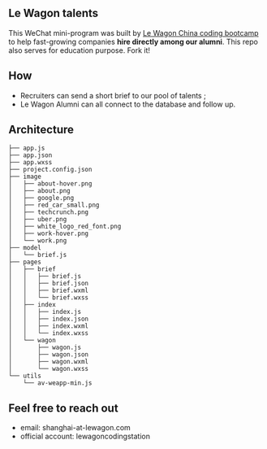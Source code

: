## Le Wagon talents

This WeChat mini-program was built by [Le Wagon China coding bootcamp](https://www.lewagon.com/shanghai) to help fast-growing companies **hire directly among our alumni**.
This repo also serves for education purpose. Fork it!

## How

- Recruiters can send a short brief to our pool of talents ;
- Le Wagon Alumni can all connect to the database and follow up.

## Architecture
```
├── app.js
├── app.json
├── app.wxss
├── project.config.json
├── image
│   ├── about-hover.png
│   ├── about.png
│   ├── google.png
│   ├── red_car_small.png
│   ├── techcrunch.png
│   ├── uber.png
│   ├── white_logo_red_font.png
│   ├── work-hover.png
│   └── work.png
├── model
│   └── brief.js
├── pages
│   ├── brief
│   │   ├── brief.js
│   │   ├── brief.json
│   │   ├── brief.wxml
│   │   └── brief.wxss
│   ├── index
│   │   ├── index.js
│   │   ├── index.json
│   │   ├── index.wxml
│   │   └── index.wxss
│   └── wagon
│       ├── wagon.js
│       ├── wagon.json
│       ├── wagon.wxml
│       └── wagon.wxss
└── utils
    └── av-weapp-min.js
```

## Feel free to reach out

- email: shanghai-at-lewagon.com
- official account: lewagoncodingstation

